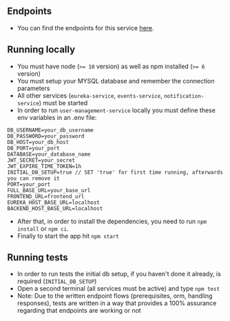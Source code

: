 ## Endpoints

- You can find the endpoints for this service [here](https://github.com/MasovicHaris/event4u/wiki/User-Management-service---endpoints).

## Running locally

- You must have node (`>= 10` version) as well as npm installed (`>= 6` version)
- You must setup your MYSQL database and remember the connection parameters
- All other services (`eureka-service`, `events-service`, `notification-service`) must be started
- In order to run `user-management-service` locally you must define these env variables in an .env file:

```
DB_USERNAME=your_db_username
DB_PASSWORD=your_password
DB_HOST=your_db_host
DB_PORT=your_port
DATABASE=your_database_name
JWT_SECRET=your_secret
JWT_EXPIRE_TIME_TOKEN=1h
INITIAL_DB_SETUP=true // SET 'true' for first time running, afterwards you can remove it
PORT=your_port
FULL_BASE_URL=your_base_url
FRONTEND_URL=frontend_url
EUREKA_HOST_BASE_URL=localhost
BACKEND_HOST_BASE_URL=localhost
```

- After that, in order to install the dependencies, you need to run `npm install` or `npm ci`.
- Finally to start the app hit `npm start`

## Running tests

- In order to run tests the initial db setup, if you haven't done it already, is required (`INITIAL_DB_SETUP`)
- Open a second terminal (all services must be active) and type `npm test`
- Note: Due to the written endpoint flows (prerequisites, orm, handling responses), tests are written in a way that provides a 100% assurance regarding that endpoints are working or not 
